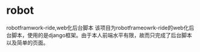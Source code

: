 # robot
robotframwork-ride,web化后台脚本
该项目为robotframeowrk-ride的web化后台脚本，使用的是django框架。由于本人前端水平有限，故而只完成了后台脚本以及简单的页面。
